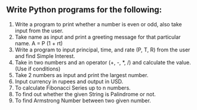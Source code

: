 
## Write Python programs for the following:

1. Write a program to print whether a number is even or odd, also take
input from the user.
2. Take name as input and print a greeting message for that particular name.
A = P (1 + rt)
3. Write a program to input principal, time, and rate (P, T, R) from the user and
find Simple Interest.
4. Take in two numbers and an operator (+, -, *, /) and calculate the value.
(Use if conditions)
5. Take 2 numbers as input and print the largest number.
6. Input currency in rupees and output in USD.
7. To calculate Fibonacci Series up to n numbers.
8. To find out whether the given String is Palindrome or not.
9. To find Armstrong Number between two given number.